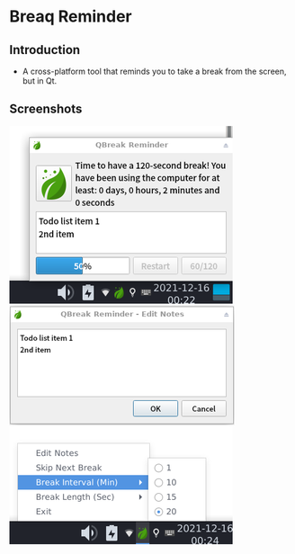 # Breaq Reminder

## Introduction
- A cross-platform tool that reminds you to take a break from the screen, but in Qt.

## Screenshots
<img src="./images/screenshot1.png" />
<img src="./images/screenshot2.png" />
<img src="./images/screenshot3.png" />
